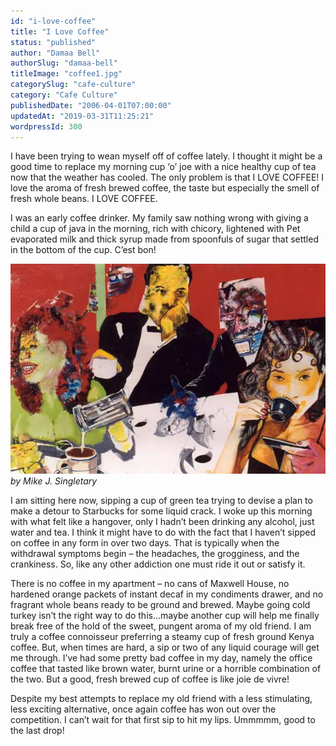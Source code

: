 ```yaml
---
id: "i-love-coffee"
title: "I Love Coffee"
status: "published"
author: "Damaa Bell"
authorSlug: "damaa-bell"
titleImage: "coffee1.jpg"
categorySlug: "cafe-culture"
category: "Cafe Culture"
publishedDate: "2006-04-01T07:00:00"
updatedAt: "2019-03-31T11:25:21"
wordpressId: 300
---
```


I have been trying to wean myself off of coffee lately. I thought it might be a good time to replace my morning cup ‘o’ joe with a nice healthy cup of tea now that the weather has cooled. The only problem is that I LOVE COFFEE! I love the aroma of fresh brewed coffee, the taste but especially the smell of fresh whole beans. I LOVE COFFEE.

I was an early coffee drinker. My family saw nothing wrong with giving a child a cup of java in the morning, rich with chicory, lightened with Pet evaporated milk and thick syrup made from spoonfuls of sugar that settled in the bottom of the cup. C’est bon!

![coffee art](coffee1.jpg)  
*by Mike J. Singletary*

I am sitting here now, sipping a cup of green tea trying to devise a plan to make a detour to Starbucks for some liquid crack. I woke up this morning with what felt like a hangover, only I hadn’t been drinking any alcohol, just water and tea. I think it might have to do with the fact that I haven’t sipped on coffee in any form in over two days. That is typically when the withdrawal symptoms begin – the headaches, the grogginess, and the crankiness. So, like any other addiction one must ride it out or satisfy it.

There is no coffee in my apartment – no cans of Maxwell House, no hardened orange packets of instant decaf in my condiments drawer, and no fragrant whole beans ready to be ground and brewed. Maybe going cold turkey isn’t the right way to do this…maybe another cup will help me finally break free of the hold of the sweet, pungent aroma of my old friend. I am truly a coffee connoisseur preferring a steamy cup of fresh ground Kenya coffee. But, when times are hard, a sip or two of any liquid courage will get me through. I’ve had some pretty bad coffee in my day, namely the office coffee that tasted like brown water, burnt urine or a horrible combination of the two. But a good, fresh brewed cup of coffee is like joie de vivre!

Despite my best attempts to replace my old friend with a less stimulating, less exciting alternative, once again coffee has won out over the competition. I can’t wait for that first sip to hit my lips. Ummmmm, good to the last drop!